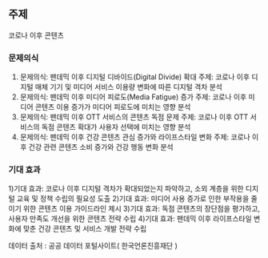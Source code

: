 ## 주제 
코로나 이후 콘텐츠

### 문제의식
1. 문제의식: 팬데믹 이후 디지털 디바이드(Digital Divide) 확대
주제: 코로나 이후 디지털 매체 기기 및 미디어 서비스 이용량 변화에 따른 디지털 격차 분석
2. 문제의식: 팬데믹 이후 미디어 피로도(Media Fatigue) 증가
주제: 코로나 이후 미디어 콘텐츠 이용 증가가 미디어 피로도에 미치는 영향 분석
3. 문제의식: 팬데믹 이후 OTT 서비스의 콘텐츠 독점 문제
주제: 코로나 이후 OTT 서비스의 독점 콘텐츠 확대가 사용자 선택에 미치는 영향 분석
4. 문제의식: 팬데믹 이후 건강 콘텐츠 관심 증가와 라이프스타일 변화
주제: 코로나 이후 건강 관련 콘텐츠 소비 증가와 건강 행동 변화 분석

### 기대 효과
1)기대 효과: 코로나 이후 디지털 격차가 확대되었는지 파악하고, 소외 계층을 위한 디지털 교육 및 정책 수립의 필요성 도출
2)기대 효과: 미디어 사용 증가로 인한 부작용을 줄이기 위한 콘텐츠 이용 가이드라인 제시
3)기대 효과: 독점 콘텐츠의 장단점을 평가하고, 사용자 만족도 개선을 위한 콘텐츠 전략 수립
4)기대 효과: 팬데믹 이후 라이프스타일 변화에 맞춘 건강 콘텐츠 및 서비스 개발 전략 수립

데이터 출처 : 공공 데이터 포털사이트( 한국언론진흥재단 )
